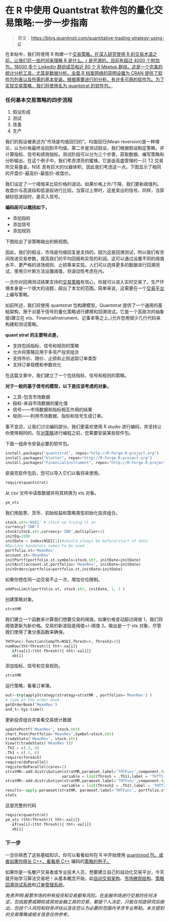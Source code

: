 # 在 R 中使用 Quantstrat 软件包的量化交易策略:一步一步指南

> 原文：<https://blog.quantinsti.com/quantitative-trading-strategy-using-r/>

在本帖中，我们将使用 R 构建一个[交易策略。在深入研究使用 R 的交易术语之前，让我们花一些时间来理解 R 是什么。r 是开源的。目前有超过 4000 个附加包，18000 多个 LinkedIn 群组成员和近 80 个 R Meetup 群组。这是一个完美的统计分析工具，尤其是数据分析。全面 R 档案网络的简明设置为 CRAN 提供了软件包列表以及所需的基本安装。根据需要进行的分析，有许多可用的软件包。为了实现交易策略，我们将使用名为 quantstrat 的软件包。](https://blog.quantinsti.com/how-to-design-quant-trading-strategies-using-r/)

### **任何基本交易策略的四步流程**

1.  假设形成
2.  测试
3.  改善
4.  生产

我们的假设被表述为“市场是均值回归的”。均值回归(Mean reversion)是一种理论，认为价格最终会回到平均值。第二步是测试假设，我们根据假设制定策略，并计算指标、信号和绩效指标。测试阶段可以分为三个步骤，获取数据、编写策略和分析输出。在这个例子中，我们考虑漂亮的蜜蜂。它是由高盛管理的一只 T2 交易所交易基金。NSE 具有巨大的仪器体积，因此我们考虑这一点。下图显示了相同的开盘价-最高价-最低价-收盘价。

我们设定了一个阈值来比较价格的波动。如果价格上升/下降，我们更新阈值列。收盘价与高波段和低波段进行比较。当穿过上带时，这是卖出的信号。同样，当穿越较低波段时，是买入信号。

**编码段可以概括如下，**

*   添加指标
*   添加信号
*   添加规则

下图给出了该策略输出的俯视图。

因此，我们的假设，市场是均值回复是支持的。因为这是回溯测试，所以我们有空间改进交易参数，提高我们的平均回报和实现的利润。这可以通过设置不同的阈值水平、更严格的进场规则、止损等来实现。人们可以选择更多的数据进行回溯测试，使用贝叶斯方法设置阈值，将波动性考虑在内。

一旦你对回溯测试结果支持的[交易策略](https://quantra.quantinsti.com/course/quantitative-trading-strategies-models)有信心，你就可以进入实时交易了。生产环境本身是一个很大的话题，超出了本文的范围。简单来说，这需要在一个[交易平台](https://www.quantinsti.com/category/programming-and-trading-tools/trading-platforms/)上编写策略。

如前所述，我们将使用 quantstrat 包构建模型。Quantstrat 提供了一个通用的基础架构，用于对基于信号的量化策略进行建模和回溯测试。它是一个高层次的抽象层(建立在 xts、FinancialInstrument、记事本等之上。)允许您用很少几行代码来构建和测试策略。

**quant strat 的主要特点是，**

*   支持包括指标、信号和规则的策略
*   允许将策略应用于多资产投资组合
*   支持市价、限价、止损和止损追踪订单类型
*   支持订单规模和参数优化

在这篇文章中，我们建立了一个包括指标、信号和规则的策略。

**对于一般的基于信号的模型，以下是应该考虑的对象，**

*   工具-包含市场数据
*   指标-来自市场数据的量化值
*   信号——市场数据和指标相互作用的结果
*   规则——利用市场数据、指标和信号生成订单。

事不宜迟，让我们讨论编码部分。我们更喜欢使用 R studio 进行编码，并坚持让你使用相同的。在[对策略](https://www.quantinsti.com/category/programming-and-trading-tools/python/)进行编程之前，您需要安装某些软件包。

下面一组命令安装必要的软件包。

```py
install.packages("quantstrat", repos="http://R-Forge.R-project.org")
install.packages("blotter", repos="http://R-Forge.R-project.org")
install.packages("FinancialInstrument", repos="http://R-Forge.R-project.org")
```

安装完软件包后，您可以导入它们以备将来使用。

```py
require(quantstrat)
```

从 csv 文件中读取数据并将其转换为 xts 对象。

```py
ym_xts
```

我们用股票、货币、初始权益和策略类型初始化投资组合。

```py
stock.str='NSEI' # stock we trying it on
currency('INR')
stock(stock.str,currency='INR',multiplier=1)
initEq=1000
initDate = index(NSEI[1])#should always be before/start of data
#Declare mandatory names to be used
portfolio.st='MeanRev'
account.st='MeanRev'
initPortf(portfolio.st,symbols=stock.str, initDate=initDate)
initAcct(account.st,portfolios='MeanRev', initDate=initDate)
initOrders(portfolio=portfolio.st,initDate=initDate)
```

如果你想在同一边交易不止一次，增加仓位限制。

```py
addPosLimit(portfolio.st, stock.str, initDate, 1, 1 )
```

创建策略对象。

```py
stratMR
```

我们建立一个函数来计算我们想要交易的阈值。如果价格变动超过阈值 1，我们将阈值更新为新价格。交易的新波段是阈值+/-阈值 2。输出是一个 xts 对象，尽管我们使用了重分类函数来确保。

```py
THTFunc<-function(CompTh=NSEI,Thresh=6, Thresh2=3){
numRow(tht+Thresh)){ tht<-xa[i]}
   if(xa[i]<(tht-Thresh)){ tht<-xa[i]}
   xb[i]
```

添加指标、信号和交易规则。

```py
stratMR
```

运行策略，看看订单簿。

```py
out<-try(applyStrategy(strategy=stratMR , portfolios='MeanRev') )
# look at the order book
getOrderBook('MeanRev')
end_t<-Sys.time()
```

更新投资组合并查看交易统计数据

```py
updatePortf('MeanRev', stock.str)
chart.Posn(Portfolio='MeanRev',Symbol=stock.str)
tradeStats('MeanRev', stock.str)
View(t(tradeStats('MeanRev')))
.Th2 = c(.3,.4)
.Th1 = c(.5,.6)
require(foreach)
require(doParallel)
registerDoParallel(cores=2)
stratMR<-add.distribution(stratMR,paramset.label='THTFunc',component.type= 'indicator',component.label = 'THTT',
                         variable = list(Thresh = .Th1),label = 'THTT1')
stratMR<-add.distribution(stratMR,paramset.label='THTFunc',component.type= 'indicator',component.label = 'THTT',
                         variable = list(Thresh2 = .Th2),label = 'THTT2')
results<-apply.paramset(stratMR, paramset.label='THTFunc', portfolio.st=portfolio.st, account.st=account.st, nsamples=4, verbose=TRUE)
stats
```

这是完整的代码

```py
require(quantstrat)
ym_xts (tht+Thresh)){ tht<-xa[i]}
   if(xa[i]<(tht-Thresh)){ tht<-xa[i]}
   xb[i]
```

### **下一步**

一旦你熟悉了这些基础知识，你可以看看如何在 R 中开始使用 [quantimod 包。或者如果你擅长 C++，看看用 C++](https://blog.quantinsti.com/a-guide-on-r-quantmod-package-how-to-get-started/) 编码的[策略的例子。](https://blog.quantinsti.com/an-example-of-a-trading-strategy-coded-in-c/)

如果你是一名散户交易者或专业技术人员，想要建立自己的自动化交易平台，今天就开始学习算法交易吧！从基本概念开始，如[自动交易架构](https://blog.quantinsti.com/algorithmic-trading-system-architecture/)、[市场微观结构](https://blog.quantinsti.com/market-microstructure/)、[策略回溯测试系统](https://blog.quantinsti.com/backtesting/)和[订单管理系统](https://blog.quantinsti.com/automated-trading-order-management-system/)。

*免责声明:股票市场的所有投资和交易都有风险。在金融市场进行交易的任何决定，包括股票或期权或其他金融工具的交易，都是个人决定，只能在彻底研究后做出，包括个人风险和财务评估以及在您认为必要的范围内寻求专业帮助。本文提到的交易策略或相关信息仅供参考。*
